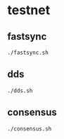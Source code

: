 # testnet
## fastsync
```
./fastsync.sh
```

## dds
```
./dds.sh
```


## consensus
```
./consensus.sh
```




